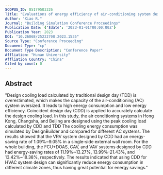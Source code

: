 ```yaml
---
SCOPUS_ID: 85179503326
Title: "Evaluations of energy efficiency of air-conditioning system designed by coincident design day"
Author: "Xiao R."
Journal: "Building Simulation Conference Proceedings"
Publication Date: {'$date': '2023-01-01T00:00:00Z'}
Publication Year: 2023
DOI: "10.26868/25222708.2023.1535"
Source Type: "Conference Proceeding"
Document Type: "cp"
Document Type Description: "Conference Paper"
Affliation: "Hunan University"
Affliation Country: "China"
Cited by count: 0
---
```


## Abstract
"Design cooling load calculated by traditional design day (TDD) is overestimated, which makes the capacity of the air-conditioning (AC) system oversized. It leads to high energy consumption and low energy efficiency. Coincident design day (CDD) is applied to accurately calculate the design cooling load. In this study, the air conditioning systems in Hong Kong, Changsha, and Beijing are designed using the peak cooling load calculated by CDD and TDD The cooling energy consumption was simulated by DesignBuilder and compared for different AC systems. The results showed that the VRV system designed by CDD had an energy-saving rate of 1.09%~9.05% in a single-side external wall room. For the whole building, the FCU+DOAS, CAV, and VAV systems designed by CDD had energy-saving rates of 11.19%~13.27%, 13.99%-21.43%, and 13.42%~18.38%, respectively. The results indicated that using CDD for HVAC system design can significantly reduce energy consumption in different climate zones, thus having great potential for energy savings."
